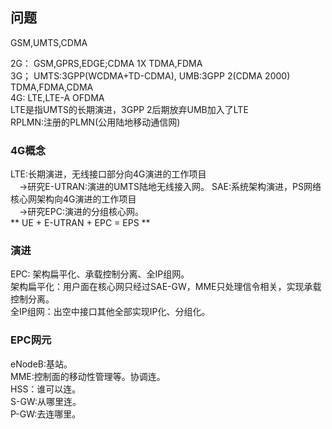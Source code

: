 ## 问题
GSM,UMTS,CDMA

2G： GSM,GPRS,EDGE;CDMA 1X     TDMA,FDMA </br>
3G； UMTS:3GPP(WCDMA+TD-CDMA), UMB:3GPP 2(CDMA 2000)  TDMA,FDMA,CDMA </br>
4G:  LTE,LTE-A OFDMA </br>
LTE是指UMTS的长期演进，3GPP 2后期放弃UMB加入了LTE </br>
RPLMN:注册的PLMN(公用陆地移动通信网)
### 4G概念
LTE:长期演进，无线接口部分向4G演进的工作项目</br>
&emsp;->研究E-UTRAN:演进的UMTS陆地无线接入网。
SAE:系统架构演进，PS网络核心网架构向4G演进的工作项目</br>
&emsp;->研究EPC:演进的分组核心网。</br>
** UE + E-UTRAN + EPC = EPS **

### 演进
EPC: 架构扁平化、承载控制分离、全IP组网。</br>
架构扁平化：用户面在核心网只经过SAE-GW，MME只处理信令相关，实现承载控制分离。</br>
全IP组网：出空中接口其他全部实现IP化、分组化。</br>

### EPC网元
eNodeB:基站。</br>
MME:控制面的移动性管理等。协调连。</br>
HSS：谁可以连。</br>
S-GW:从哪里连。</br>
P-GW:去连哪里。</br>
